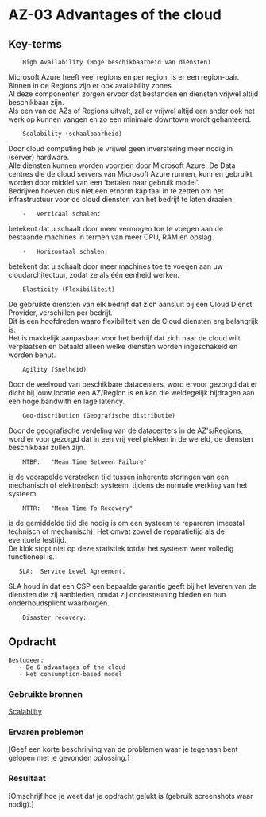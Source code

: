 # **AZ-03 Advantages of the cloud** 


## **Key-terms**  

        High Availability (Hoge beschikbaarheid van diensten)  
Microsoft Azure heeft veel regions en per region, is er een region-pair.  
Binnen in de Regions zijn er ook availability zones.  
Al deze componenten zorgen ervoor dat bestanden en diensten vrijwel altijd beschikbaar zijn.  
Als een van de AZs of Regions uitvalt, zal er vrijwel altijd een ander ook het werk op kunnen vangen en zo een minimale downtown wordt gehanteerd.  



        Scalability (schaalbaarheid)  
Door cloud computing heb je vrijwel geen inverstering meer nodig in (server) hardware.  
Alle diensten kunnen worden voorzien door Microsoft Azure. De Data centres die de cloud servers van Microsoft Azure runnen, kunnen gebruikt worden door middel van een 'betalen naar gebruik model'.  
Bedrijven hoeven dus niet een ernorm kapitaal in te zetten om het infrastructuur voor de cloud diensten van het bedrijf te laten draaien.  


        -   Verticaal schalen:  
betekent dat u schaalt door meer vermogen toe te voegen aan de bestaande machines in termen van meer CPU, RAM en opslag.  


        -   Horizontaal schalen:  
betekent dat u schaalt door meer machines toe te voegen aan uw cloudarchitectuur, zodat ze als één eenheid werken.  

        Elasticity (Flexibiliteit)  
De gebruikte diensten van elk bedrijf dat zich aansluit bij een Cloud Dienst Provider, verschillen per bedrijf.  
Dit is een hoofdreden waaro flexibiliteit van de Cloud diensten erg belangrijk is.  
Het is makkelijk aanpasbaar voor het bedrijf dat zich naar de cloud wilt verplaatsen en betaald alleen welke diensten worden ingeschakeld en worden benut.  


        Agility (Snelheid)  
Door de veelvoud van beschikbare datacenters, word ervoor gezorgd dat er dicht bij jouw locatie een AZ/Region is en kan die weldegelijk bijdragen aan een hoge bandwith en lage latency.  

        Geo-distribution (Geografische distributie)  
Door de geografische verdeling van de datacenters in de AZ's/Regions, word er voor gezorgd dat in een vrij veel plekken in de wereld, de diensten beschikbaar zullen zijn.  

        MTBF:   "Mean Time Between Failure"  
is de voorspelde verstreken tijd tussen inherente storingen van een mechanisch of elektronisch systeem, tijdens de normale werking van het systeem.  


        MTTR:   "Mean Time To Recovery"  
is de gemiddelde tijd die nodig is om een ​systeem te repareren (meestal technisch of mechanisch). Het omvat zowel de reparatietijd als de eventuele testtijd.  
De klok stopt niet op deze statistiek totdat het systeem weer volledig functioneel is.  


       SLA:  Service Level Agreement.  
SLA houd in dat een CSP een bepaalde garantie geeft bij het leveren van de diensten die zij aanbieden, omdat zij ondersteuning bieden en hun onderhoudsplicht waarborgen.  

        Disaster recovery: 


## Opdracht 
    Bestudeer:
       - De 6 advantages of the cloud  
       - Het consumption-based model  
  
  
### Gebruikte bronnen
[Scalability](https://www.criticalcase.com/blog/cloud-computing-scalability-what-is-it-and-why-its-important.html#)  


### Ervaren problemen
[Geef een korte beschrijving van de problemen waar je tegenaan bent gelopen met je gevonden oplossing.]

### Resultaat
[Omschrijf hoe je weet dat je opdracht gelukt is (gebruik screenshots waar nodig).]
